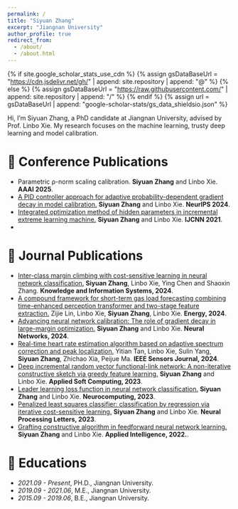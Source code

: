 ```yaml
---
permalink: /
title: "Siyuan Zhang"
excerpt: "Jiangnan University"
author_profile: true
redirect_from: 
  - /about/
  - /about.html
---
```


{% if site.google_scholar_stats_use_cdn %}
{% assign gsDataBaseUrl = "https://cdn.jsdelivr.net/gh/" | append: site.repository | append: "@" %}
{% else %}
{% assign gsDataBaseUrl = "https://raw.githubusercontent.com/" | append: site.repository | append: "/" %}
{% endif %}
{% assign url = gsDataBaseUrl | append: "google-scholar-stats/gs_data_shieldsio.json" %}

<span class='anchor' id='about-me'></span>

Hi, I’m Siyuan Zhang, a PhD candidate at Jiangnan University, advised by Prof. Linbo Xie. My research focuses on the machine learning, trusty deep learning and model calibration.
# 📝 Conference Publications 
- Parametric ρ-norm scaling calibration. **Siyuan Zhang** and Linbo Xie. **AAAI 2025**. 
- [A PID controller approach for adaptive probability-dependent gradient decay in model calibration.](https://openreview.net/pdf?id=fAnubdSFpn) **Siyuan Zhang** and Linbo Xie. **NeurIPS 2024**. 
- [Integrated optimization method of hidden parameters in incremental extreme learning machine.](https://ieeexplore.ieee.org/document/9534095) **Siyuan Zhang** and Linbo Xie. **IJCNN 2021**.
- 
# 📝 Journal Publications 
- [Inter-class margin climbing with cost-sensitive learning in neural network classification.](https://link.springer.com/article/10.1007/s10115-024-02279-0) **Siyuan Zhang**, Linbo Xie, Ying Chen and Shaoxin Zhang. **Knowledge and Information Systems, 2024**.
- [A compound framework for short-term gas load forecasting combining time-enhanced perception transformer and two-stage feature extraction.](https://www.sciencedirect.com/science/article/abs/pii/S0360544224011381) Zijie Lin, Linbo Xie, **Siyuan Zhang**, Linbo Xie. **Energy, 2024**.
- [Advancing neural network calibration: The role of gradient decay in large-margin optimization.](https://www.sciencedirect.com/science/article/abs/pii/S0893608024003812) **Siyuan Zhang** and Linbo Xie. **Neural Networks, 2024**.
- [Real-time heart rate estimation algorithm based on adaptive spectrum correction and peak localization.](https://ieeexplore.ieee.org/document/10654703) Yitian Tan, Linbo Xie, Sulin Yang, **Siyuan Zhang**, Zhichao Xia, Peijue Ma. **IEEE Sensors Journal, 2024**.
- [Deep incremental random vector functional-link network: A non-iterative constructive sketch via greedy feature learning.](https://www.sciencedirect.com/science/article/abs/pii/S1568494623004283) **Siyuan Zhang** and Linbo Xie. **Applied Soft Computing, 2023**.
- [Leader learning loss function in neural network classification.](https://www.sciencedirect.com/science/article/abs/pii/S0925231223008585) **Siyuan Zhang** and Linbo Xie. **Neurocomputing, 2023**.
- [Penalized least squares classifier: classification by regression via iterative cost-sensitive learning.](https://link.springer.com/article/10.1007/s11063-023-11178-4) **Siyuan Zhang** and Linbo Xie. **Neural Processing Letters, 2023**.
- [Grafting constructive algorithm in feedforward neural network learning.](https://link.springer.com/article/10.1007/s10489-022-04082-2) **Siyuan Zhang** and Linbo Xie. **Applied Intelligence, 2022.**.
<!-- # 📝 arXiv -->
# 📖 Educations
- *2021.09 - Present*, PH.D., Jiangnan University.
- *2019.09 - 2021.06*, M.E., Jiangnan University.
- *2015.09 - 2019.06*, B.E., Jiangnan University. 
